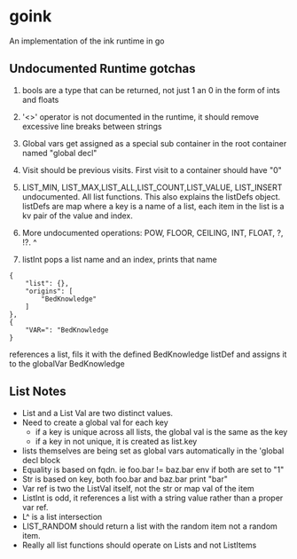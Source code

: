 # goink

An implementation of the ink runtime in go

## Undocumented Runtime gotchas

1. bools are a type that can be returned, not just 1 an 0 in the form of ints and floats
2. '<>' operator is not documented in the runtime, it should remove excessive line breaks between strings
3. Global vars get assigned as a special sub container in the root container named "global decl"
4. Visit should be previous visits. First visit to a container should have "0"
5. LIST_MIN, LIST_MAX,LIST_ALL,LIST_COUNT,LIST_VALUE, LIST_INSERT undocumented. All list functions. This also explains the listDefs object. listDefs are map where a key is a name of a list, each item in the list is a kv pair of the value and index.

6. More undocumented operations: POW, FLOOR, CEILING, INT, FLOAT, ?, !?. ^
7. listInt pops a list name and an index, prints that name
```
{
    "list": {},
    "origins": [
        "BedKnowledge"
    ]
},
{
    "VAR=": "BedKnowledge
}
```
references a list, fils it with the defined BedKnowledge listDef and assigns it to the globalVar BedKnowledge

## List Notes
* List and a List Val are two distinct values.
* Need to create a global val for each key
  * if a key is unique across all lists, the global val is the same as the key
  * if a key in not unique, it is created as list.key
* lists themselves are being set as global vars automatically in the 'global decl block
* Equality is based on fqdn. ie foo.bar != baz.bar env if both are set to "1"
* Str is based on key, both foo.bar and baz.bar print "bar"
* Var ref is two the ListVal itself, not the str or map val of the item
* ListInt is odd, it references a list with a string value rather than a proper var ref.
* L^ is a list intersection
* LIST_RANDOM should return a list with the random item not a random item.
* Really all list functions should operate on Lists and not ListItems